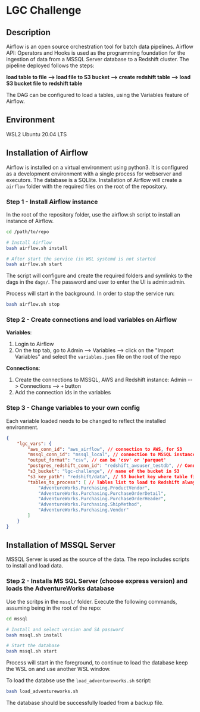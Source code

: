 # LGC Challenge

## Description

Airflow is an open source orchestration tool for batch data pipelines. Airflow API: Operators and Hooks is used as the programming foundation for the ingestion of data from a MSSQL Server database to a Redshift cluster. The pipeline deployed follows the steps:

__load table to file --> load file to S3 bucket --> create redshift table --> load S3 bucket file to redshift table__

The DAG can be configured to load a tables, using the Variables feature of Airflow.

## Environment

WSL2 Ubuntu 20.04 LTS

## Installation of Airflow

Airflow is installed on a virtual environment using python3. It is configured as a development environment with a single process for webserver and executors. The database is a SQLlite. Installation of Airflow will create a `airflow` folder with the required files on the root of the repository.

### Step 1 - Install Airflow instance

In the root of the repository folder, use the airflow.sh script to install an instance of Airflow.

```bash
cd /path/to/repo

# Install Airflow
bash airflow.sh install

# After start the service (in WSL systemd is not started
bash airflow.sh start
```

The script will configure and create the required folders and symlinks to the dags in the `dags/`. The password and user to enter the UI is admin:admin.

Process will start in the background. In order to stop the service run:

```bash
bash airflow.sh stop
```

### Step 2 - Create connections and load variables on Airflow

__Variables__:
1. Login to Airflow
2. On the top tab, go to Admin --> Variables --> click on the "Import Variables" and select the `variables.json` file on the root of the repo

__Connections__:
1. Create the connections to MSSQL, AWS and Redshift instance: Admin --> Connections --> `+` button
2. Add the connection ids in the variables

### Step 3 - Change variables to your own config

Each variable loaded needs to be changed to reflect the installed environment.
```json
{
    "lgc_vars": {
        "aws_conn_id": "aws_airflow", // connection to AWS, for S3
        "mssql_conn_id": "mssql_local", // connection to MSSQL instance with source data
        "output_format": "csv", // can be 'csv' or 'parquet'
        "postgres_redshift_conn_id": "redshift_awsuser_testdb", // Connection ID for Redshift cluster
        "s3_bucket": "lgc-challenge", // name of the bucket in S3
        "s3_key_path": "redshift/data", // S3 bucket key where table files will be sent
        "tables_to_process": [ // Tables list to load to Redshift always in format <db>.<schema>.<table>
            "AdventureWorks.Purchasing.ProductVendor",
            "AdventureWorks.Purchasing.PurchaseOrderDetail",
            "AdventureWorks.Purchasing.PurchaseOrderHeader",
            "AdventureWorks.Purchasing.ShipMethod",
            "AdventureWorks.Purchasing.Vendor"
        ]
    }
}
```

## Installation of MSSQL Server

MSSQL Server is used as the source of the data. The repo includes scripts to install and load data.

### Step 2 - Installs MS SQL Server (choose express version) and loads the AdventureWorks database

Use the scritps in the `mssql/` folder. Execute the following commands, assuming being in the root of the repo:

```bash
cd mssql

# Install and select version and SA password
bash mssql.sh install

# Start the database
bash mssql.sh start
```

Process will start in the foreground, to continue to load the database keep the WSL on and use another WSL window.

To load the databse use the `load_adventureworks.sh` script:

```bash
bash load_adventureworks.sh
```

The database should be successfully loaded from a backup file.



